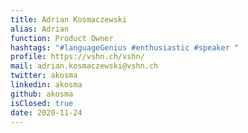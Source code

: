 ```yaml
---
title: Adrian Kosmaczewski
alias: Adrian
function: Product Owner
hashtags: "#languageGenius #enthusiastic #speaker "
profile: https://vshn.ch/vshn/
mail: adrian.kosmaczewski@vshn.ch
twitter: akosma
linkedin: akosma
github: akosma
isClosed: true
date: 2020-11-24
---
```

